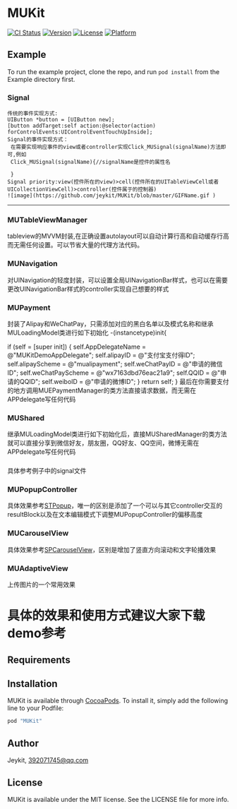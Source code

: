 # MUKit

[![CI Status](http://img.shields.io/travis/Jeykit/MUKit.svg?style=flat)](https://travis-ci.org/Jeykit/MUKit)
[![Version](https://img.shields.io/cocoapods/v/MUKit.svg?style=flat)](http://cocoapods.org/pods/MUKit)
[![License](https://img.shields.io/cocoapods/l/MUKit.svg?style=flat)](http://cocoapods.org/pods/MUKit)
[![Platform](https://img.shields.io/cocoapods/p/MUKit.svg?style=flat)](http://cocoapods.org/pods/MUKit)

## Example

To run the example project, clone the repo, and run `pod install` from the Example directory first.
### Signal
    传统的事件实现方式:
    UIButton *button = [UIButton new];
    [button addTarget:self action:@selector(action) forControlEvents:UIControlEventTouchUpInside];
    Signal的事件实现方式：
     在需要实现响应事件的view或者controller实现Click_MUSignal(signalName)方法即可,例如
     Click_MUSignal(signalName){//signalName是控件的属性名
    
     }
    Signal priority:view(控件所在的view)>cell(控件所在的UITableViewCell或者UICollectionViewCell)>controller(控件属于的控制器)
    ![image](https://github.com/jeykit/MUKit/blob/master/GIFName.gif )
   ***
 ### MUTableViewManager
 tableview的MVVM封装,在正确设置autolayout可以自动计算行高和自动缓存行高而无需任何设置。可以节省大量的代理方法代码。
 ### MUNavigation
 对UINavigation的轻度封装，可以设置全局UINavigationBar样式，也可以在需要更改UINavigationBar样式的controller实现自己想要的样式
 ### MUPayment
 封装了Alipay和WeChatPay，只需添加对应的黑白名单以及模式名称和继承MULoadingModel类进行如下初始化
 -(instancetype)init{

 if (self = [super init]) {
 self.AppDelegateName = @"MUKitDemoAppDelegate";
 self.alipayID        = @"支付宝支付得ID";
 self.alipayScheme    = @"mualipayment";
 self.weChatPayID     = @"申请的微信ID";
 self.weChatPayScheme = @"wx7163dbd76eac21a9";
 self.QQID = @"申请的QQID";
 self.weiboID = @"申请的微博ID";
 }
 return self;
 }
 最后在你需要支付的地方调用MUEPaymentManager的类方法直接请求数据，而无需在APPdelegate写任何代码
 ### MUShared
 继承MULoadingModel类进行如下初始化后，直接MUSharedManager的类方法就可以直接分享到微信好友，朋友圈，QQ好友、QQ空间，微博无需在APPdelegate写任何代码
 ###
具体参考例子中的signal文件
### MUPopupController
具体效果参考[STPopup](https://github.com/Jeykit/STPopup)，唯一的区别是添加了一个可以与其它controller交互的resultBlock以及在文本编辑模式下调整MUPopupController的偏移高度
### MUCarouselView
具体效果参考[SPCarouselView](https://github.com/SPStore/SPCarouselView)，区别是增加了竖直方向滚动和文字轮播效果
### MUAdaptiveView
上传图片的一个常用效果
# 具体的效果和使用方式建议大家下载demo参考
## Requirements

## Installation

MUKit is available through [CocoaPods](http://cocoapods.org). To install
it, simply add the following line to your Podfile:

```ruby
pod "MUKit"
```

## Author

Jeykit, 392071745@qq.com

## License

MUKit is available under the MIT license. See the LICENSE file for more info.

